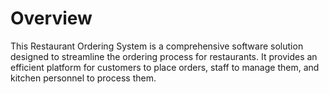 # Overview
This Restaurant Ordering System is a comprehensive software solution designed to streamline the ordering process for restaurants. It provides an efficient platform for customers to place orders, staff to manage them, and kitchen personnel to process them.
